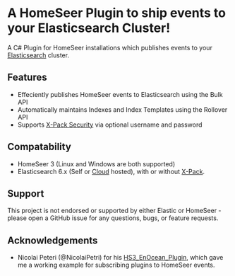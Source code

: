 A HomeSeer Plugin to ship events to your Elasticsearch Cluster!
=====

A C# Plugin for HomeSeer installations which publishes events to your [Elasticsearch](https://elastic.co) cluster.


## Features
* Effeciently publishes HomeSeer events to Elasticsearch using the Bulk API
* Automatically maintains Indexes and Index Templates using the Rollover API
* Supports [X-Pack Security](https://www.elastic.co/products/x-pack/security) via optional username and password

## Compatability
* HomeSeer 3 (Linux and Windows are both supported)
* Elasticsearch 6.x (Self or [Cloud](https://www.elastic.co/cloud) hosted), with or without [X-Pack](https://www.elastic.co/products/x-pack).

## Support
This project is not endorsed or supported by either Elastic or HomeSeer - please open a GitHub issue for any questions, bugs, or feature requests.

## Acknowledgements
* Nicolai Peteri (@NicolaiPetri) for his [HS3_EnOcean_Plugin](https://github.com/NicolaiPetri/HS3_EnOcean_Plugin), which gave me a working example for subscribing plugins to HomeSeer events.
